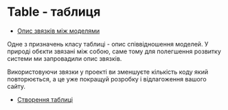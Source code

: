 # Table - таблиця

* [Опис звязків між моделями](table_relations.md)

Одне з призначень класу таблиці - опис співвідношення моделей.
У природі обєкти звязані між собою, саме тому для полегшення
розвитку системи ми запровадили опис звязків.

Використовуючи звязки у проекті ви зменшуєте
кількість коду який повторюється, а це уже покращуй розробку і відлагоження вашого сайту.

* [Створення таблиці](table_info.md)
